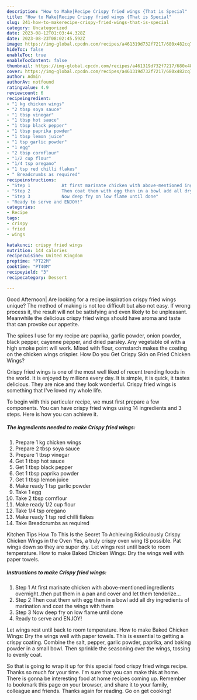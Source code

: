 ```yaml
---
description: "How to Make|Recipe Crispy fried wings {That is Special"
title: "How to Make|Recipe Crispy fried wings {That is Special"
slug: 241-how-to-makerecipe-crispy-fried-wings-that-is-special
category: Uncategorized
date: 2023-08-12T01:03:44.328Z
date: 2023-08-23T08:02:45.592Z
image: https://img-global.cpcdn.com/recipes/a461319d732f7217/680x482cq70/crispy-fried-wings-recipe-main-photo.jpg
hideToc: false
enableToc: true
enableTocContent: false
thumbnail: https://img-global.cpcdn.com/recipes/a461319d732f7217/680x482cq70/crispy-fried-wings-recipe-main-photo.jpg
cover: https://img-global.cpcdn.com/recipes/a461319d732f7217/680x482cq70/crispy-fried-wings-recipe-main-photo.jpg
author: Admin
authorAv: notfound
ratingvalue: 4.9
reviewcount: 6
recipeingredient:
- "1 kg chicken wings"
- "2 tbsp soya sauce"
- "1 tbsp vinegar"
- "1 tbsp hot sauce"
- "1 tbsp black pepper"
- "1 tbsp paprika powder"
- "1 tbsp lemon juice"
- "1 tsp garlic powder"
- "1 egg"
- "2 tbsp cornflour"
- "1/2 cup flour"
- "1/4 tsp oregano"
- "1 tsp red chilli flakes"
- " Breadcrumbs as required"
recipeinstructions:
- "Step 1            At first marinate chicken with above-mentioned ingredients overnight..then put them in a pan and cover and let them tenderize..."
- "Step 2            Then coat them with egg then in a bowl add all dry ingredients of marination and coat the wings with them"
- "Step 3            Now deep fry on low flame until done"
- "Ready to serve and ENJOY!"
categories:
- Recipe
tags:
- crispy
- fried
- wings

katakunci: crispy fried wings 
nutrition: 144 calories
recipecuisine: United Kingdom
preptime: "PT22M"
cooktime: "PT40M"
recipeyield: "3"
recipecategory: Dessert

---
```



Good Afternoon| Are looking for a recipe inspiration crispy fried wings unique? The method of making is not too difficult but also not easy. If wrong process it, the result will not be satisfying and even likely to be unpleasant. Meanwhile the delicious crispy fried wings should have aroma and taste that can provoke our appetite.





The spices I use for my recipe are paprika, garlic powder, onion powder, black pepper, cayenne pepper, and dried parsley. Any vegetable oil with a high smoke point will work. Mixed with flour, cornstarch makes the coating on the chicken wings crispier. How Do you Get Crispy Skin on Fried Chicken Wings?

Crispy fried wings is one of the most well liked of recent trending foods in the world. It is enjoyed by millions every day. It is simple, it is quick, it tastes delicious. They are nice and they look wonderful. Crispy fried wings is something that I've loved my whole life.


To begin with this particular recipe, we must first prepare a few components. You can have crispy fried wings using 14 ingredients and 3 steps. Here is how you can achieve it.

<!--inarticleads1-->

##### The ingredients needed to make Crispy fried wings:

1. Prepare 1 kg chicken wings
1. Prepare 2 tbsp soya sauce
1. Prepare 1 tbsp vinegar
1. Get 1 tbsp hot sauce
1. Get 1 tbsp black pepper
1. Get 1 tbsp paprika powder
1. Get 1 tbsp lemon juice
1. Make ready 1 tsp garlic powder
1. Take 1 egg
1. Take 2 tbsp cornflour
1. Make ready 1/2 cup flour
1. Take 1/4 tsp oregano
1. Make ready 1 tsp red chilli flakes
1. Take  Breadcrumbs as required


Kitchen Tips How To This Is the Secret To Achieving Ridiculously Crispy Chicken Wings in the Oven Yes, a truly crispy oven wing IS possible. Pat wings down so they are super dry. Let wings rest until back to room temperature. How to make Baked Chicken Wings: Dry the wings well with paper towels. 

<!--inarticleads2-->

##### Instructions to make Crispy fried wings:

1. Step 1            At first marinate chicken with above-mentioned ingredients overnight..then put them in a pan and cover and let them tenderize...
1. Step 2            Then coat them with egg then in a bowl add all dry ingredients of marination and coat the wings with them
1. Step 3            Now deep fry on low flame until done
1. Ready to serve and ENJOY!

Let wings rest until back to room temperature. How to make Baked Chicken Wings: Dry the wings well with paper towels. This is essential to getting a crispy coating. Combine the salt, pepper, garlic powder, paprika, and baking powder in a small bowl. Then sprinkle the seasoning over the wings, tossing to evenly coat. 

So that is going to wrap it up for this special food crispy fried wings recipe. Thanks so much for your time. I'm sure that you can make this at home. There is gonna be interesting food at home recipes coming up. Remember to bookmark this page on your browser, and share it to your family, colleague and friends. Thanks again for reading. Go on get cooking!

